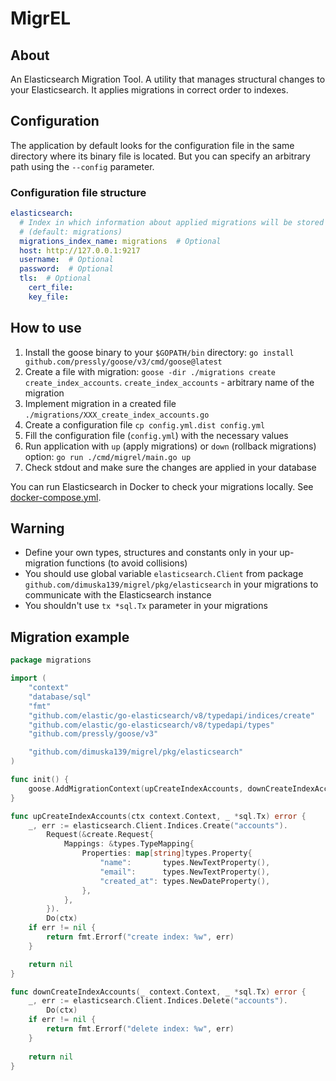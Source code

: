 # MigrEL

## About
An Elasticsearch Migration Tool.
A utility that manages structural changes to your Elasticsearch.
It applies migrations in correct order to indexes.

## Configuration
The application by default looks for the configuration file in the same directory
where its binary file is located. But you can specify an arbitrary
path using the `--config` parameter.
### Configuration file structure
```yaml
elasticsearch:
  # Index in which information about applied migrations will be stored
  # (default: migrations)
  migrations_index_name: migrations  # Optional
  host: http://127.0.0.1:9217
  username:  # Optional
  password:  # Optional
  tls:  # Optional
    cert_file:
    key_file:
```

## How to use
1. Install the goose binary to your `$GOPATH/bin` directory: `go install github.com/pressly/goose/v3/cmd/goose@latest`
2. Create a file with migration: `goose -dir ./migrations create create_index_accounts`.
`create_index_accounts` - arbitrary name of the migration
3. Implement migration in a created file `./migrations/XXX_create_index_accounts.go`
4. Create a configuration file `cp config.yml.dist config.yml`
5. Fill the configuration file (`config.yml`) with the necessary values
6. Run application with `up` (apply migrations) or `down` (rollback migrations) option: `go run ./cmd/migrel/main.go up`
7. Check stdout and make sure the changes are applied in your database

You can run Elasticsearch in Docker to check your migrations locally.
See [docker-compose.yml](docker-compose.yml).

## Warning
* Define your own types, structures and constants only
in your up-migration functions (to avoid collisions)
* You should use global variable `elasticsearch.Client`
from package `github.com/dimuska139/migrel/pkg/elasticsearch` in your migrations to communicate
with the Elasticsearch instance
* You shouldn't use `tx *sql.Tx` parameter in your migrations

## Migration example
```go
package migrations

import (
	"context"
	"database/sql"
	"fmt"
	"github.com/elastic/go-elasticsearch/v8/typedapi/indices/create"
	"github.com/elastic/go-elasticsearch/v8/typedapi/types"
	"github.com/pressly/goose/v3"

	"github.com/dimuska139/migrel/pkg/elasticsearch"
)

func init() {
	goose.AddMigrationContext(upCreateIndexAccounts, downCreateIndexAccounts)
}

func upCreateIndexAccounts(ctx context.Context, _ *sql.Tx) error {
	_, err := elasticsearch.Client.Indices.Create("accounts").
		Request(&create.Request{
			Mappings: &types.TypeMapping{
				Properties: map[string]types.Property{
					"name":       types.NewTextProperty(),
					"email":      types.NewTextProperty(),
					"created_at": types.NewDateProperty(),
				},
			},
		}).
		Do(ctx)
	if err != nil {
		return fmt.Errorf("create index: %w", err)
	}

	return nil
}

func downCreateIndexAccounts(_ context.Context, _ *sql.Tx) error {
	_, err := elasticsearch.Client.Indices.Delete("accounts").
		Do(ctx)
	if err != nil {
		return fmt.Errorf("delete index: %w", err)
	}
	
	return nil
}

```